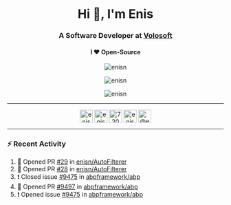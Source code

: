 <h1 align="center">Hi 👋, I'm Enis</h1>
<h3 align="center">A Software Developer at <a href="/volosoft">Volosoft</a></h3>

<h4 align="center"> I ❤ Open-Source</h4>

<p align="center"> <img src="https://komarev.com/ghpvc/?username=enisn" alt="enisn" /> </p>

<p align="center">
<img src="https://github-readme-stats.vercel.app/api/top-langs/?username=enisn&layout=compact" alt="enisn" />
</p>

<p align="center">
<img src="https://github-readme-stats.vercel.app/api?username=enisn&show_icons=true" alt="enisn" />
</p>

<hr />

<p align="center">
<a href="https://dev.to/enisn" target="blank"><img align="center" src="https://cdn.jsdelivr.net/npm/simple-icons@3.0.1/icons/dev-dot-to.svg" alt="enisn" height="30" width="30" /></a>
<a href="https://twitter.com/enisnecipoglu" target="blank"><img align="center" src="https://cdn.jsdelivr.net/npm/simple-icons@3.0.1/icons/twitter.svg" alt="enisnecipoglu" height="30" width="30" /></a>
<a href="https://stackoverflow.com/users/7200126" target="blank"><img align="center" src="https://cdn.jsdelivr.net/npm/simple-icons@3.0.1/icons/stackoverflow.svg" alt="7200126" height="30" width="30" /></a>
<a href="https://instagram.com/enisnecipoglu" target="blank"><img align="center" src="https://cdn.jsdelivr.net/npm/simple-icons@3.0.1/icons/instagram.svg" alt="enisnecipoglu" height="30" width="30" /></a>
<a href="https://medium.com/@enis.necipoglu" target="blank"><img align="center" src="https://cdn.jsdelivr.net/npm/simple-icons@3.0.1/icons/medium.svg" alt="@enis.necipoglu" height="30" width="30" /></a>
</p>

<hr />

### :zap: Recent Activity

<!--START_SECTION:activity-->
1. 💪 Opened PR [#29](https://github.com/enisn/AutoFilterer/pull/29) in [enisn/AutoFilterer](https://github.com/enisn/AutoFilterer)
2. 💪 Opened PR [#28](https://github.com/enisn/AutoFilterer/pull/28) in [enisn/AutoFilterer](https://github.com/enisn/AutoFilterer)
3. ❗️ Closed issue [#9475](https://github.com/abpframework/abp/issues/9475) in [abpframework/abp](https://github.com/abpframework/abp)
4. 💪 Opened PR [#9497](https://github.com/abpframework/abp/pull/9497) in [abpframework/abp](https://github.com/abpframework/abp)
5. ❗️ Opened issue [#9475](https://github.com/abpframework/abp/issues/9475) in [abpframework/abp](https://github.com/abpframework/abp)
<!--END_SECTION:activity-->
